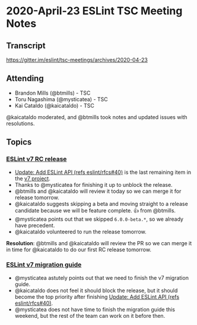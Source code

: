# 2020-April-23 ESLint TSC Meeting Notes

## Transcript

https://gitter.im/eslint/tsc-meetings/archives/2020-04-23

## Attending

* Brandon Mills (@btmills) - TSC
* Toru Nagashima (@mysticatea) - TSC
* Kai Cataldo (@kaicataldo) - TSC

@kaicataldo moderated, and @btmills took notes and updated issues with resolutions.

## Topics

### [ESLint v7 RC release](https://github.com/eslint/eslint/issues/13217)

* [Update: Add ESLint API (refs eslint/rfcs#40)](https://github.com/eslint/eslint/pull/12939) is the last remaining item in the [v7 project](https://github.com/eslint/eslint/projects/6).
* Thanks to @mysticatea for finishing it up to unblock the release.
* @btmills and @kaicataldo will review it today so we can merge it for release tomorrow.
* @kaicataldo suggests skipping a beta and moving straight to a release candidate because we will be feature complete. :+1: from @btmills.
* @mysticatea points out that we skipped `6.0.0-beta.*`, so we already have precedent.
* @kaicataldo volunteered to run the release tomorrow.

**Resolution**: @btmills and @kaicataldo will review the PR so we can merge it in time for @kaicataldo to do our first RC release tomorrow.

### [ESLint v7 migration guide](https://github.com/eslint/eslint/pull/12692)

* @mysticatea astutely points out that we need to finish the v7 migration guide.
* @kaicataldo does not feel it should block the release, but it should become the top priority after finishing [Update: Add ESLint API (refs eslint/rfcs#40)](https://github.com/eslint/eslint/pull/12939).
* @mysticatea does not have time to finish the migration guide this weekend, but the rest of the team can work on it before then.

